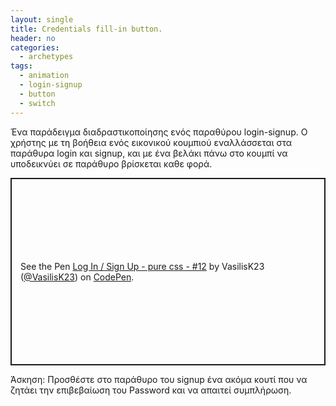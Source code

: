 ```yaml
---
layout: single
title: Credentials fill-in button.
header: no
categories:
  - archetypes
tags:
  - animation
  - login-signup
  - button
  - switch
---
```


Ένα παράδειγμα διαδραστικοποίησης ενός παραθύρου login-signup. Ο χρήστης με τη βοήθεια ενός εικονικού κουμπιού εναλλάσσεται στα παράθυρα login και signup, και με ένα βελάκι πάνω στο κουμπί να υποδεικνύει σε παράθυρο βρίσκεται καθε φορά.

<p class="codepen" data-height="300" data-default-tab="html,result" data-slug-hash="rNZBZPr" data-user="VasilisK23" style="height: 300px; box-sizing: border-box; display: flex; align-items: center; justify-content: center; border: 2px solid; margin: 1em 0; padding: 1em;">
  <span>See the Pen <a href="https://codepen.io/VasilisK23/pen/rNZBZPr">
  Log In / Sign Up - pure css - #12</a> by VasilisK23 (<a href="https://codepen.io/VasilisK23">@VasilisK23</a>)
  on <a href="https://codepen.io">CodePen</a>.</span>
</p> <script async src="https://cpwebassets.codepen.io/assets/embed/ei.js"></script>

Άσκηση: Προσθέστε στο παράθυρο του signup ένα ακόμα κουτί που να ζητάει την επιβεβαίωση του Password και να απαιτεί συμπλήρωση.
